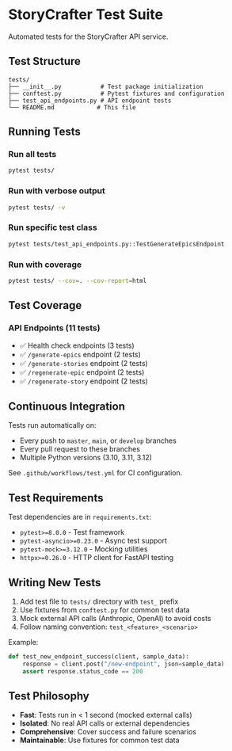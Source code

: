 # StoryCrafter Test Suite

Automated tests for the StoryCrafter API service.

## Test Structure

```
tests/
├── __init__.py           # Test package initialization
├── conftest.py           # Pytest fixtures and configuration
├── test_api_endpoints.py # API endpoint tests
└── README.md            # This file
```

## Running Tests

### Run all tests
```bash
pytest tests/
```

### Run with verbose output
```bash
pytest tests/ -v
```

### Run specific test class
```bash
pytest tests/test_api_endpoints.py::TestGenerateEpicsEndpoint
```

### Run with coverage
```bash
pytest tests/ --cov=. --cov-report=html
```

## Test Coverage

### API Endpoints (11 tests)
- ✅ Health check endpoints (3 tests)
- ✅ `/generate-epics` endpoint (2 tests)
- ✅ `/generate-stories` endpoint (2 tests)
- ✅ `/regenerate-epic` endpoint (2 tests)
- ✅ `/regenerate-story` endpoint (2 tests)

## Continuous Integration

Tests run automatically on:
- Every push to `master`, `main`, or `develop` branches
- Every pull request to these branches
- Multiple Python versions (3.10, 3.11, 3.12)

See `.github/workflows/test.yml` for CI configuration.

## Test Requirements

Test dependencies are in `requirements.txt`:
- `pytest>=8.0.0` - Test framework
- `pytest-asyncio>=0.23.0` - Async test support
- `pytest-mock>=3.12.0` - Mocking utilities
- `httpx>=0.26.0` - HTTP client for FastAPI testing

## Writing New Tests

1. Add test file to `tests/` directory with `test_` prefix
2. Use fixtures from `conftest.py` for common test data
3. Mock external API calls (Anthropic, OpenAI) to avoid costs
4. Follow naming convention: `test_<feature>_<scenario>`

Example:
```python
def test_new_endpoint_success(client, sample_data):
    response = client.post("/new-endpoint", json=sample_data)
    assert response.status_code == 200
```

## Test Philosophy

- **Fast**: Tests run in < 1 second (mocked external calls)
- **Isolated**: No real API calls or external dependencies
- **Comprehensive**: Cover success and failure scenarios
- **Maintainable**: Use fixtures for common test data
